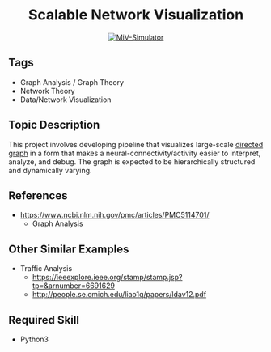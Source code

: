 <div align="center">
<h1> Scalable Network Visualization </h1>

[![MiV-Simulator][badge-miv-sim]][link-repo]

</div>

## Tags

- Graph Analysis / Graph Theory
- Network Theory
- Data/Network Visualization

## Topic Description

This project involves developing pipeline that visualizes large-scale [directed graph](https://en.wikipedia.org/wiki/Erd%C5%91s%E2%80%93R%C3%A9nyi_model) in a form that makes a neural-connectivity/activity easier to interpret, analyze, and debug. The graph is expected to be hierarchically structured and dynamically varying.

## References

- https://www.ncbi.nlm.nih.gov/pmc/articles/PMC5114701/
  - Graph Analysis
  
## Other Similar Examples

- Traffic Analysis
  - https://ieeexplore.ieee.org/stamp/stamp.jsp?tp=&arnumber=6691629
  - http://people.se.cmich.edu/liao1q/papers/ldav12.pdf

## Required Skill

- Python3

<!-- hyperlinks -->

[badge-miv-sim]: https://img.shields.io/badge/-MindInVitro--Simulator-e89d74?style=flat
[link-repo]: https://github.com/GazzolaLab/MiV-Simulator
